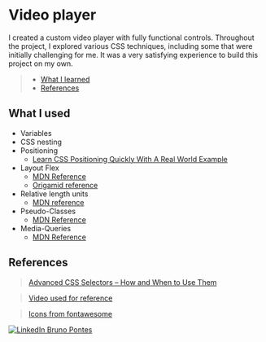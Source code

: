 <link href="https://cdnjs.cloudflare.com/ajax/libs/font-awesome/6.4.0/css/all.min.css" rel="stylesheet">

# <i class="fa-solid fa-play" style="color: #ff0000;"></i> Video player

I created a custom video player with fully functional controls. Throughout the project, I explored various CSS techniques, including some that were initially challenging for me. It was a very satisfying experience to build this project on my own.

> - [What I learned](#what-i-used)
> - [References](#references)

## What I used

- Variables
- CSS nesting
- Positioning
  - [Learn CSS Positioning Quickly With A Real World Example](https://youtu.be/MxEtxo_AaZ4)
- Layout Flex
  - [MDN Reference](https://developer.mozilla.org/en-US/docs/Web/CSS/CSS_flexible_box_layout/Basic_concepts_of_flexbox)
  - [Origamid reference](https://origamid.com/projetos/flexbox-guia-completo/)
- Relative length units
  - [MDN reference](https://developer.mozilla.org/en-US/docs/Learn_web_development/Core/Styling_basics/Values_and_units)
- Pseudo-Classes
  - [MDN Reference](https://developer.mozilla.org/en-US/docs/Web/CSS/Pseudo-classes)
- Media-Queries
  - [MDN Reference](https://developer.mozilla.org/pt-BR/docs/Web/CSS/CSS_media_queries/Using_media_queries)

## References

> [Advanced CSS Selectors – How and When to Use Them](https://www.freecodecamp.org/news/advanced-css-selectors/)

> [Video used for reference](https://mixkit.co/free-stock-video/going-down-a-curved-highway-through-a-mountain-range-41576/)

> [Icons from fontawesome](https://fontawesome.com/icons)

[![LinkedIn](https://i.sstatic.net/gVE0j.png) Bruno Pontes](https://www.linkedin.com/in/bruno-pc-branco/)
